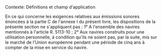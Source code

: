 Contexte: Définitions et champ d'application

En ce qui concerne les exigences relatives aux émissions sonores énoncées à la partie C de l'annexe I du présent livre, les dispositions de la présente section ne s'appliquent pas : 1° A l'ensemble des navires mentionnés à l'article R. 5113-10 ; 2° Aux navires construits pour une utilisation personnelle, à condition qu'ils ne soient pas, par la suite, mis sur le marché de l'Union européenne pendant une période de cinq ans à compter de la mise en service du navire.